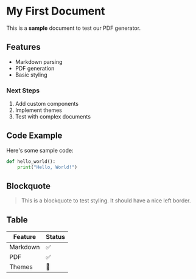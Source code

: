 # My First Document

This is a **sample** document to test our PDF generator.

## Features

- Markdown parsing
- PDF generation  
- Basic styling

### Next Steps

1. Add custom components
2. Implement themes
3. Test with complex documents

## Code Example

Here's some sample code:

```python
def hello_world():
    print("Hello, World!")
```

## Blockquote

> This is a blockquote to test styling.
> It should have a nice left border.

## Table

| Feature | Status |
|---------|--------|
| Markdown | ✅ |
| PDF | ✅ |
| Themes | 🚧 | 